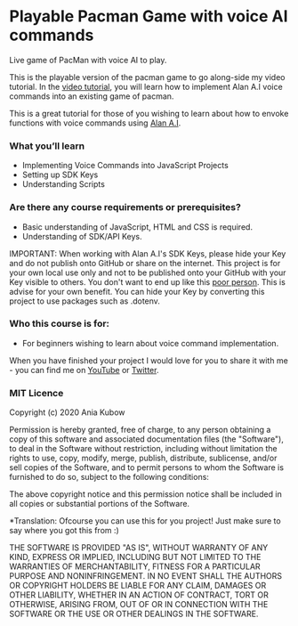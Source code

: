 # Playable Pacman Game with voice AI commands
Live game of PacMan with voice AI to play.

This is the playable version of the pacman game to go along-side my video tutorial. In the [video tutorial](https://www.youtube.com/channel/UC5DNytAJ6_FISueUfzZCVsw), you will learn how to implement Alan A.I voice commands into an existing game of pacman.

This is a great tutorial for those of you wishing to learn about how to envoke functions with voice commands using [Alan A.I](https://alan.app/AniaKubowJavaScriptGames). 

### What you’ll learn
* Implementing Voice Commands into JavaScript Projects
* Setting up SDK Keys
* Understanding Scripts

### Are there any course requirements or prerequisites?
* Basic understanding of JavaScript, HTML and CSS is required.
* Understanding of SDK/API Keys.

IMPORTANT: When working with Alan A.I's SDK Keys, please hide your Key and do not publish onto GitHub or share on the internet. This project is for your own local use only and not to be published onto your GitHub with your Key visible to others. You don't want to end up like this [poor person](https://medium.com/@morgannegagne/a-very-expensive-aws-mistake-56a3334ed9ad). This is advise for your own benefit. You can hide your Key by converting this project to use packages such as .dotenv. 

### Who this course is for:
* For beginners wishing to learn about voice command implementation.

When you have finished your project I would love for you to share it with me - you can find me on [YouTube](https://www.youtube.com/channel/UC5DNytAJ6_FISueUfzZCVsw)  or [Twitter](https://www.twitter.com/ania_kubow). 


### MIT Licence

Copyright (c) 2020 Ania Kubow

Permission is hereby granted, free of charge, to any person obtaining a copy of this software and associated documentation files (the "Software"), to deal in the Software without restriction, including without limitation the rights to use, copy, modify, merge, publish, distribute, sublicense, and/or sell copies of the Software, and to permit persons to whom the Software is furnished to do so, subject to the following conditions:

The above copyright notice and this permission notice shall be included in all copies or substantial portions of the Software.

*Translation: Ofcourse you can use this for you project! Just make sure to say where you got this from :)

THE SOFTWARE IS PROVIDED "AS IS", WITHOUT WARRANTY OF ANY KIND, EXPRESS OR IMPLIED, INCLUDING BUT NOT LIMITED TO THE WARRANTIES OF MERCHANTABILITY, FITNESS FOR A PARTICULAR PURPOSE AND NONINFRINGEMENT. IN NO EVENT SHALL THE AUTHORS OR COPYRIGHT HOLDERS BE LIABLE FOR ANY CLAIM, DAMAGES OR OTHER LIABILITY, WHETHER IN AN ACTION OF CONTRACT, TORT OR OTHERWISE, ARISING FROM, OUT OF OR IN CONNECTION WITH THE SOFTWARE OR THE USE OR OTHER DEALINGS IN THE SOFTWARE.
